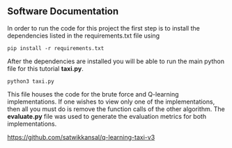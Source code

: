 ## Software Documentation
In order to run the code for this project the first step is to install the dependencies listed in the requirements.txt file using

    pip install -r requirements.txt

After the dependencies are installed you will be able to run the main python file for this tutorial __taxi.py__.

    python3 taxi.py

This file houses the code for the brute force and Q-learning implementations.
If one wishes to view only one of the implementations, then all you must do is remove the function calls of the other algorithm.
The __evaluate.py__ file was used to generate the evaluation metrics for both implementations.

https://github.com/satwikkansal/q-learning-taxi-v3
